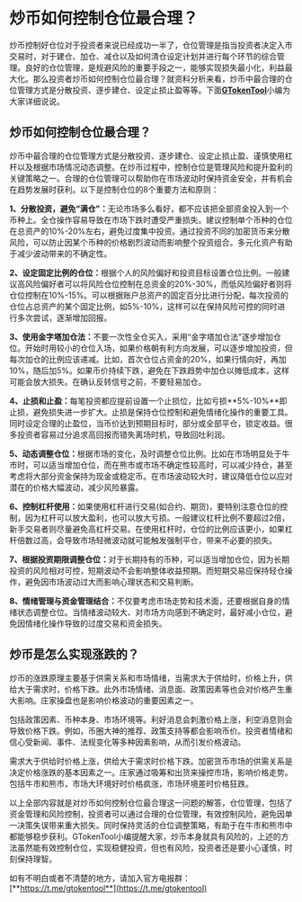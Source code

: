 # 炒币如何控制仓位最合理？

炒币控制好仓位对于投资者来说已经成功一半了，仓位管理是指当投资者决定入市交易时，对于建仓、加仓、减仓以及如何清仓设定计划并进行每个环节的综合管理。良好的仓位管理，是规避风险的重要手段之一，能够实现损失最小化，利益最大化。那么投资者炒币如何控制仓位最合理？就资料分析来看，炒币中最合理的仓位管理方式是分散投资、逐步建仓、设定止损止盈等等。下面[**GTokenTool**](https://docs.gtokentool.com/)小编为大家详细说说。

## 炒币如何控制仓位最合理？

炒币中最合理的仓位管理方式是分散投资、逐步建仓、设定止损止盈、谨慎使用杠杆以及根据市场情况动态调整。在炒币过程中，控制仓位是管理风险和提升盈利的关键策略之一。合理的仓位管理可以帮助你在市场波动时保持资金安全，并有机会在趋势发展时获利。以下是控制仓位的8个重要方法和原则：

**1、分散投资，避免“满仓”：**&#x65E0;论市场多么看好，都不应该把全部资金投入到一个币种上。全仓操作容易导致在市场下跌时遭受严重损失。建议控制单个币种的仓位在总资产的10%-20%左右，避免过度集中投资。通过投资不同的加密货币来分散风险，可以防止因某个币种的价格剧烈波动而影响整个投资组合。多元化资产有助于减少波动带来的不确定性。

**2、设定固定比例的仓位：**&#x6839;据个人的风险偏好和投资目标设置仓位比例。一般建议高风险偏好者可以将风险仓位控制在总资金的20%-30%，而低风险偏好者则将仓位控制在10%-15%。可以根据账户总资产的固定百分比进行分配，每次投资的仓位占总资产的某个固定比例，如5%-10%，这样可以在保持风险可控的同时进行多次尝试，逐渐增加回报。

**3、使用金字塔加仓法：**&#x4E0D;要一次性全仓买入，采用“金字塔加仓法”逐步增加仓位。开始时用较小的仓位入场，如果价格朝有利方向发展，可以逐步增加投资，但每次加仓的比例应该递减。比如，首次仓位占资金的20%，如果行情向好，再加10%，随后加5%。如果币价持续下跌，避免在下跌趋势中加仓以摊低成本，这样可能会放大损失。在确认反转信号之前，不要轻易加仓。

**4、止损和止盈：**&#x6BCF;笔投资都应提前设置一个止损位，比如亏损\*\*5%-10%\*\*即止损，避免损失进一步扩大。止损是保持仓位控制和避免情绪化操作的重要工具。同时设定合理的止盈位，当币价达到预期目标时，部分或全部平仓，锁定收益。很多投资者容易过分追求高回报而错失离场时机，导致回吐利润。

**5、动态调整仓位：**&#x6839;据市场的变化，及时调整仓位比例。比如在市场明显处于牛市时，可以适当增加仓位，而在熊市或市场不确定性较高时，可以减少持仓，甚至考虑将大部分资金保持为现金或稳定币。在市场波动较大时，建议降低仓位以应对潜在的价格大幅波动，减少风险暴露。

**6、控制杠杆使用：**&#x5982;果使用杠杆进行交易(如合约、期货)，要特别注意仓位的控制，因为杠杆可以放大盈利，也可以放大亏损。一般建议杠杆比例不要超过2倍，新手交易者则尽量避免高杠杆交易。在使用杠杆时，仓位的比例应该更小，如果杠杆倍数过高，会导致市场轻微波动就可能触发强制平仓，带来不必要的损失。

**7、根据投资期限调整仓位：**&#x5BF9;于长期持有的币种，可以适当增加仓位，因为长期投资的风险相对可控，短期波动不会影响整体收益预期。而短期交易应保持轻仓操作，避免因市场波动过大而影响心理状态和交易判断。

**8、情绪管理与资金管理结合：**&#x4E0D;仅要考虑市场走势和技术面，还要根据自身的情绪状态调整仓位。当情绪波动较大、对市场方向感到不确定时，最好减小仓位，避免因情绪化操作导致的过度交易和资金损失。

## 炒币是怎么实现涨跌的？

炒币的涨跌原理主要基于供需关系和市场情绪，当需求大于供给时，价格上升，供给大于需求时，价格下跌。此外市场情绪、消息面、政策因素等也会对价格产生重大影响。庄家操盘也是影响价格波动的重要因素之一。

包括政策因素、币种本身、市场环境等。利好消息会刺激价格上涨，利空消息则会导致价格下跌。例如，币圈大神的推荐、政策支持等都会影响币价。投资者情绪和信心受新闻、事件、法规变化等多种因素影响，从而引发价格波动。

需求大于供给时价格上涨，供给大于需求时价格下跌。加密货币市场的供需关系是决定价格涨跌的基本因素之一。庄家通过吸筹和出货来操控市场，影响价格走势。包括牛市和熊市，市场大环境好时价格疯涨，市场环境差时价格狂跌。

以上全部内容就是对炒币如何控制仓位最合理这一问题的解答，仓位管理，包括了资金管理和风险控制，投资者可以通过合理的仓位管理，有效控制风险，避免因单一决策失误带来重大损失。同时保持灵活的仓位调整策略，有助于在牛市和熊市中都能够稳步获利。GTokenTool小编提醒大家，炒币本身就具有风险的，上述的方法虽然能有效控制仓位，实现稳健投资，但也有风险，投资者还是要小心谨慎，时刻保持理智。

如有不明白或者不清楚的地方，请加入官方电报群：[**https://t.me/gtokentool**](https://t.me/gtokentool)
